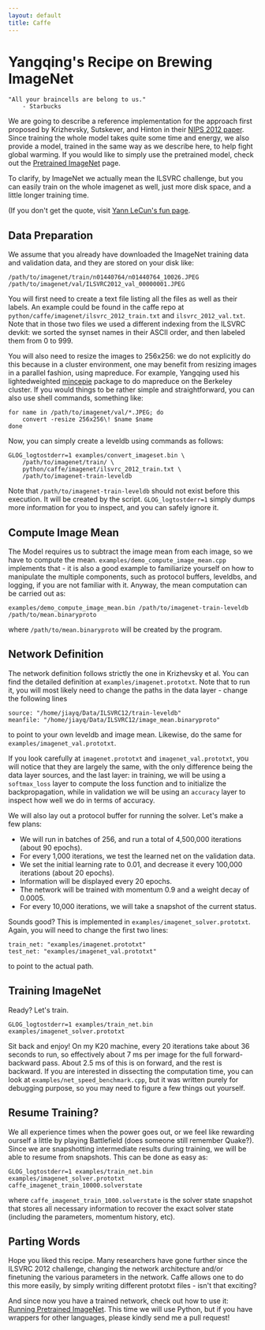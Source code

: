 ```yaml
---
layout: default
title: Caffe
---
```


Yangqing's Recipe on Brewing ImageNet
=====================================

    "All your braincells are belong to us."
        - Starbucks

We are going to describe a reference implementation for the approach first proposed by Krizhevsky, Sutskever, and Hinton in their [NIPS 2012 paper](http://books.nips.cc/papers/files/nips25/NIPS2012_0534.pdf). Since training the whole model takes quite some time and energy, we also provide a model, trained in the same way as we describe here, to help fight global warming. If you would like to simply use the pretrained model, check out the [Pretrained ImageNet](imagenet_pretrained.html) page.

To clarify, by ImageNet we actually mean the ILSVRC challenge, but you can easily train on the whole imagenet as well, just more disk space, and a little longer training time.

(If you don't get the quote, visit [Yann LeCun's fun page](http://yann.lecun.com/ex/fun/).

Data Preparation
----------------

We assume that you already have downloaded the ImageNet training data and validation data, and they are stored on your disk like:

    /path/to/imagenet/train/n01440764/n01440764_10026.JPEG
    /path/to/imagenet/val/ILSVRC2012_val_00000001.JPEG

You will first need to create a text file listing all the files as well as their labels. An example could be found in the caffe repo at `python/caffe/imagenet/ilsvrc_2012_train.txt` and `ilsvrc_2012_val.txt`. Note that in those two files we used a different indexing from the ILSVRC devkit: we sorted the synset names in their ASCII order, and then labeled them from 0 to 999.

You will also need to resize the images to 256x256: we do not explicitly do this because in a cluster environment, one may benefit from resizing images in a parallel fashion, using mapreduce. For example, Yangqing used his lightedweighted [mincepie](https://github.com/Yangqing/mincepie) package to do mapreduce on the Berkeley cluster. If you would things to be rather simple and straightforward, you can also use shell commands, something like:

    for name in /path/to/imagenet/val/*.JPEG; do
        convert -resize 256x256\! $name $name
    done

Now, you can simply create a leveldb using commands as follows:

    GLOG_logtostderr=1 examples/convert_imageset.bin \
        /path/to/imagenet/train/ \
        python/caffe/imagenet/ilsvrc_2012_train.txt \
        /path/to/imagenet-train-leveldb

Note that `/path/to/imagenet-train-leveldb` should not exist before this execution. It will be created by the script. `GLOG_logtostderr=1` simply dumps more information for you to inspect, and you can safely ignore it.

Compute Image Mean
------------------

The Model requires us to subtract the image mean from each image, so we have to compute the mean. `examples/demo_compute_image_mean.cpp` implements that - it is also a good example to familiarize yourself on how to manipulate the multiple components, such as protocol buffers, leveldbs, and logging, if you are not familiar with it. Anyway, the mean computation can be carried out as:

    examples/demo_compute_image_mean.bin /path/to/imagenet-train-leveldb /path/to/mean.binaryproto

where `/path/to/mean.binaryproto` will be created by the program.

Network Definition
------------------
The network definition follows strictly the one in Krizhevsky et al. You can find the detailed definition at `examples/imagenet.prototxt`. Note that to run it, you will most likely need to change the paths in the data layer - change the following lines

    source: "/home/jiayq/Data/ILSVRC12/train-leveldb"
    meanfile: "/home/jiayq/Data/ILSVRC12/image_mean.binaryproto"

to point to your own leveldb and image mean. Likewise, do the same for `examples/imagenet_val.prototxt`.

If you look carefully at `imagenet.prototxt` and `imagenet_val.prototxt`, you will notice that they are largely the same, with the only difference being the data layer sources, and the last layer: in training, we will be using a `softmax_loss` layer to compute the loss function and to initialize the backpropagation, while in validation we will be using an `accuracy` layer to inspect how well we do in terms of accuracy.

We will also lay out a protocol buffer for running the solver. Let's make a few plans:
* We will run in batches of 256, and run a total of 4,500,000 iterations (about 90 epochs).
* For every 1,000 iterations, we test the learned net on the validation data.
* We set the initial learning rate to 0.01, and decrease it every 100,000 iterations (about 20 epochs).
* Information will be displayed every 20 epochs.
* The network will be trained with momentum 0.9 and a weight decay of 0.0005.
* For every 10,000 iterations, we will take a snapshot of the current status.

Sounds good? This is implemented in `examples/imagenet_solver.prototxt`. Again, you will need to change the first two lines:

    train_net: "examples/imagenet.prototxt"
    test_net: "examples/imagenet_val.prototxt"

to point to the actual path.

Training ImageNet
-----------------

Ready? Let's train.

    GLOG_logtostderr=1 examples/train_net.bin examples/imagenet_solver.prototxt

Sit back and enjoy! On my K20 machine, every 20 iterations take about 36 seconds to run, so effectively about 7 ms per image for the full forward-backward pass. About 2.5 ms of this is on forward, and the rest is backward. If you are interested in dissecting the computation time, you can look at `examples/net_speed_benchmark.cpp`, but it was written purely for debugging purpose, so you may need to figure a few things out yourself.

Resume Training?
----------------

We all experience times when the power goes out, or we feel like rewarding ourself a little by playing Battlefield (does someone still remember Quake?). Since we are snapshotting intermediate results during training, we will be able to resume from snapshots. This can be done as easy as:

    GLOG_logtostderr=1 examples/train_net.bin examples/imagenet_solver.prototxt caffe_imagenet_train_10000.solverstate

where `caffe_imagenet_train_1000.solverstate` is the solver state snapshot that stores all necessary information to recover the exact solver state (including the parameters, momentum history, etc).

Parting Words
-------------

Hope you liked this recipe. Many researchers have gone further since the ILSVRC 2012 challenge, changing the network architecture and/or finetuning the various parameters in the network. Caffe allows one to do this more easily, by simply writing different prototxt files - isn't that exciting?

And since now you have a trained network, check out how to use it: [Running Pretrained ImageNet](imagenet_pretrained.html). This time we will use Python, but if you have wrappers for other languages, please kindly send me a pull request!
